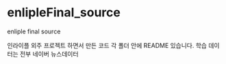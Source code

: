 # enlipleFinal_source
enliple final source


인라이플 외주 프로젝트 하면서 만든 코드
각 폴더 안에 README 있습니다.
학습 데이터는 전부 네이버 뉴스데이터
